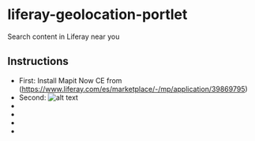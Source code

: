 # liferay-geolocation-portlet
Search content in Liferay near you

## Instructions
  - First: Install Mapit Now CE from (https://www.liferay.com/es/marketplace/-/mp/application/39869795)
  - Second: ![alt text][logo]
  - 
  - 
  - 
  - 


[logo]: https://raw.githubusercontent.com/salvatejero/liferay-geolocation-portlet/master/screenshots/screenshot1.png "Configuration"

